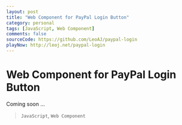 ```yaml
---
layout: post
title: "Web Component for PayPal Login Button"
category: personal
tags: [JavaScript, Web Component]
comments: false
sourceCode: https://github.com/LeoAJ/paypal-login
playNow: http://leoj.net/paypal-login
---
```


# Web Component for PayPal Login Button

Coming soon ...

<!-- ### What is web component

Web component is the next version of HTML new feature, it is based encapsulated and interoperable custom elements that extend HTML.

### Why Polymer

Polymer is a Google open source provided polyfill to implment custom elements in current version of JavaScript and HTML.

### Login With PayPal

PayPal provide login with PayPal to allow 3rd party application to integrate with PayPal, instead of using this [intruction](https://developer.paypal.com/docs/integration/direct/identity/log-in-with-paypal/) to create a Login With PayPal button, right now all you need to do is this:

{% highlight HTML %}

<paypal-login></paypal-login>

{% endhighlight %}

Easy right? This is the future of HTML, just embedded all the feature into one single HTML tag-->

> `JavaScript`, `Web Component`
